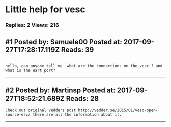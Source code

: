# Little help for vesc

### Replies: 2 Views: 216

## \#1 Posted by: Samuele00 Posted at: 2017-09-27T17:28:17.119Z Reads: 39

```

hello, can anyone tell me  what are the connections on the vesc ? and what is the uart port?
```

---
## \#2 Posted by: Martinsp Posted at: 2017-09-27T18:52:21.689Z Reads: 28

```
Check out original vedders post http://vedder.se/2015/01/vesc-open-source-esc/ there are all the information about it.
```

---
